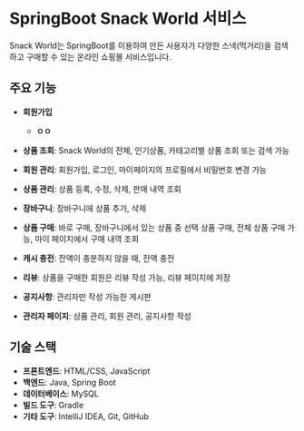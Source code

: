 # SpringBoot Snack World 서비스

Snack World는 SpringBoot를 이용하여 만든 사용자가 다양한 스낵(먹거리)을 검색하고 구매할 수 있는 온라인 쇼핑몰 서비스입니다.

## 주요 기능
- **회원가입**
  - **ㅇㅇ**


- **상품 조회**: Snack World의 전체, 인기상품, 카테고리별 상품 조회 또는 검색 가능
- **회원 관리**: 회원가입, 로그인, 마이페이지의 프로필에서 비밀번호 변경 가능
- **상품 관리**: 상품 등록, 수정, 삭제, 판매 내역 조회
- **장바구니**: 장바구니에 상품 추가, 삭제
- **상품 구매**: 바로 구매, 장바구니에서 있는 상품 중 선택 상품 구매, 전체 상품 구매 가능, 마이 페이지에서 구매 내역 조회
- **캐시 충전**: 잔액이 충분하지 않을 때, 잔액 충전
- **리뷰**: 상품을 구매한 회원은 리뷰 작성 가능, 리뷰 페이지에 저장
- **공지사항**: 관리자만 작성 가능한 게시판
- **관리자 페이지**: 상품 관리, 회원 관리, 공지사항 작성

## 기술 스택
- **프론트엔드**: HTML/CSS, JavaScript
- **백엔드**: Java, Spring Boot
- **데이터베이스**: MySQL
- **빌드 도구**: Gradle
- **기타 도구**: IntelliJ IDEA, Git, GitHub
